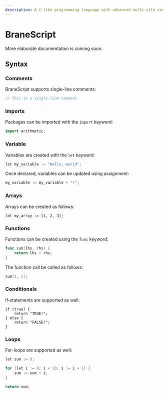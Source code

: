 ```yaml
---
description: A C-like programming language with advanced multi-site constructs.
---
```


# BraneScript

More elaborate documentation is coming soon.

## Syntax

### Comments

BraneScript supports single-line comments:

```go
// This is a single-line comment.
```

### Imports

Packages can be imported with the `import` keyword:

```go
import arithmetic;
```

### Variable

Variables are created with the `let` keyword:

```go
let my_variable := "Hello, world";
```

Once declared, variables can be updated using assignment:

```go
my_variable := my_variable + "!";
```

### Arrays

Arrays can be created as follows:

```
let my_array := [1, 2, 3];
```

### Functions

Functions can be created using the `func` keyword:

```go
func sum(lhs, rhs) {
    return lhs + rhs;
}
```

The function call be called as follows:

```go
sum(1, 2);
```

### Conditionals

If-statements are supported as well:

```
if (true) {
    return "TRUE!";
} else {
    return "FALSE!";
}
```

### Loops

For-loops are supported as well:

```go
let sum := 0;

for (let i := 0; i < 10; i := i + 1) {
    sum := sum + i;
}

return sum;
```
